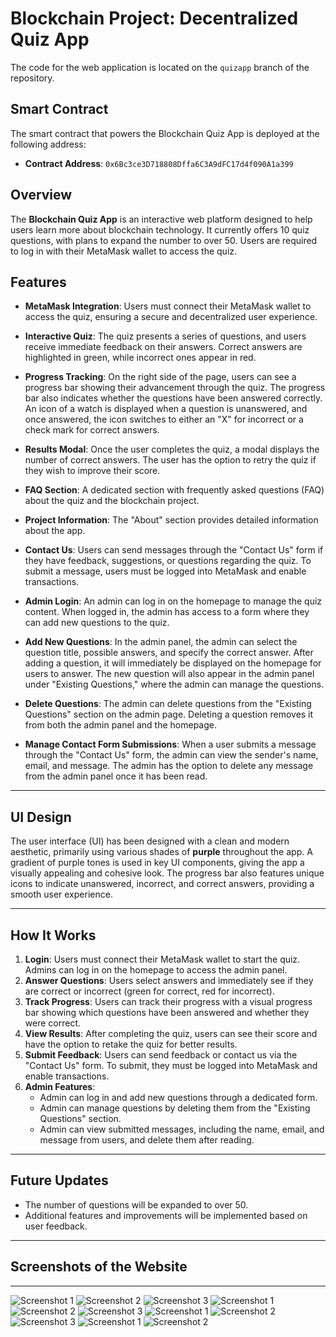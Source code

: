 # Blockchain Project: Decentralized Quiz App

The code for the web application is located on the `quizapp` branch of the repository.

## Smart Contract

The smart contract that powers the Blockchain Quiz App is deployed at the following address:

- **Contract Address**: `0x6Bc3ce3D718808Dffa6C3A9dFC17d4f090A1a399`

## Overview

The **Blockchain Quiz App** is an interactive web platform designed to help users learn more about blockchain technology. It currently offers 10 quiz questions, with plans to expand the number to over 50. Users are required to log in with their MetaMask wallet to access the quiz.



## Features

- **MetaMask Integration**: Users must connect their MetaMask wallet to access the quiz, ensuring a secure and decentralized user experience.
  
- **Interactive Quiz**: The quiz presents a series of questions, and users receive immediate feedback on their answers. Correct answers are highlighted in green, while incorrect ones appear in red.

- **Progress Tracking**: On the right side of the page, users can see a progress bar showing their advancement through the quiz. The progress bar also indicates whether the questions have been answered correctly. An icon of a watch is displayed when a question is unanswered, and once answered, the icon switches to either an "X" for incorrect or a check mark for correct answers.

- **Results Modal**: Once the user completes the quiz, a modal displays the number of correct answers. The user has the option to retry the quiz if they wish to improve their score.

- **FAQ Section**: A dedicated section with frequently asked questions (FAQ) about the quiz and the blockchain project.

- **Project Information**: The "About" section provides detailed information about the app.

- **Contact Us**: Users can send messages through the "Contact Us" form if they have feedback, suggestions, or questions regarding the quiz. To submit a message, users must be logged into MetaMask and enable transactions.

- **Admin Login**: An admin can log in on the homepage to manage the quiz content. When logged in, the admin has access to a form where they can add new questions to the quiz.

- **Add New Questions**: In the admin panel, the admin can select the question title, possible answers, and specify the correct answer. After adding a question, it will immediately be displayed on the homepage for users to answer. The new question will also appear in the admin panel under "Existing Questions," where the admin can manage the questions.

- **Delete Questions**: The admin can delete questions from the "Existing Questions" section on the admin page. Deleting a question removes it from both the admin panel and the homepage.

- **Manage Contact Form Submissions**: When a user submits a message through the "Contact Us" form, the admin can view the sender's name, email, and message. The admin has the option to delete any message from the admin panel once it has been read.

---

## UI Design

The user interface (UI) has been designed with a clean and modern aesthetic, primarily using various shades of **purple** throughout the app. A gradient of purple tones is used in key UI components, giving the app a visually appealing and cohesive look. The progress bar also features unique icons to indicate unanswered, incorrect, and correct answers, providing a smooth user experience.

---

## How It Works

1. **Login**: Users must connect their MetaMask wallet to start the quiz. Admins can log in on the homepage to access the admin panel.
2. **Answer Questions**: Users select answers and immediately see if they are correct or incorrect (green for correct, red for incorrect).
3. **Track Progress**: Users can track their progress with a visual progress bar showing which questions have been answered and whether they were correct.
4. **View Results**: After completing the quiz, users can see their score and have the option to retake the quiz for better results.
5. **Submit Feedback**: Users can send feedback or contact us via the "Contact Us" form. To submit, they must be logged into MetaMask and enable transactions.
6. **Admin Features**:
   - Admin can log in and add new questions through a dedicated form. 
   - Admin can manage questions by deleting them from the "Existing Questions" section.
   - Admin can view submitted messages, including the name, email, and message from users, and delete them after reading.

---

## Future Updates

- The number of questions will be expanded to over 50.
- Additional features and improvements will be implemented based on user feedback.

---

## Screenshots of the Website

---

![Screenshot 1](Photo1.png)
![Screenshot 2](Photo2.png)
![Screenshot 3](Photo3a.png)
![Screenshot 1](Photo4.png)
![Screenshot 2](Photo5.png)
![Screenshot 3](Photo6.png)
![Screenshot 1](Photo7.png)
![Screenshot 2](Photo8.png)
![Screenshot 3](Photo9.png)
![Screenshot 1](Photo10.png)
![Screenshot 2](Photo11.png)






